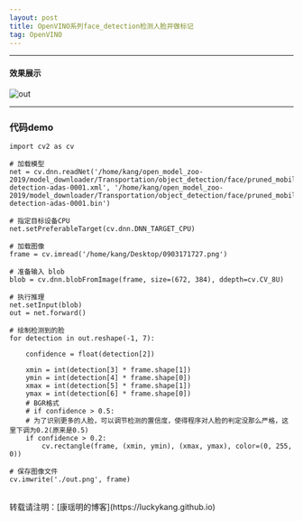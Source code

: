 ```yaml
---
layout: post
title: OpenVINO系列face_detection检测人脸并做标记
tag: OpenVINO
---
```


***

#### 效果展示  


![out](https://cdn.jsdelivr.net/gh/luckykang/picture_bed/blogs_images/out.png)

***  

### 代码demo

    import cv2 as cv

    # 加载模型
    net = cv.dnn.readNet('/home/kang/open_model_zoo-2019/model_downloader/Transportation/object_detection/face/pruned_mobilenet_reduced_ssd_shared_weights/dldt/face-detection-adas-0001.xml', '/home/kang/open_model_zoo-2019/model_downloader/Transportation/object_detection/face/pruned_mobilenet_reduced_ssd_shared_weights/dldt/face-detection-adas-0001.bin')

    # 指定目标设备CPU
    net.setPreferableTarget(cv.dnn.DNN_TARGET_CPU)

    # 加载图像
    frame = cv.imread('/home/kang/Desktop/0903171727.png')

    # 准备输入 blob 
    blob = cv.dnn.blobFromImage(frame, size=(672, 384), ddepth=cv.CV_8U)

    # 执行推理
    net.setInput(blob)
    out = net.forward()

    # 绘制检测到的脸
    for detection in out.reshape(-1, 7):

        confidence = float(detection[2])

        xmin = int(detection[3] * frame.shape[1])
        ymin = int(detection[4] * frame.shape[0])
        xmax = int(detection[5] * frame.shape[1])
        ymax = int(detection[6] * frame.shape[0])
        # BGR格式
        # if confidence > 0.5:
        # 为了识别更多的人脸，可以调节检测的置信度，使得程序对人脸的判定没那么严格，这里下调为0.2(原来是0.5)
        if confidence > 0.2:
            cv.rectangle(frame, (xmin, ymin), (xmax, ymax), color=(0, 255, 0))

    # 保存图像文件
    cv.imwrite('./out.png', frame)



<br>
转载请注明：[康瑶明的博客](https://luckykang.github.io)

